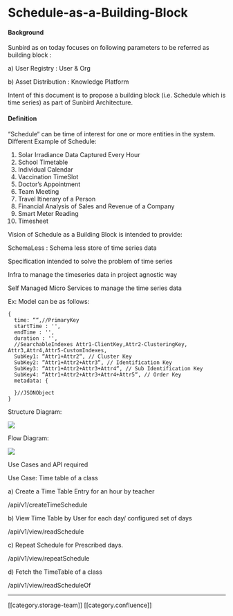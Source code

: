 # Schedule-as-a-Building-Block

#### Background

Sunbird as on today focuses on following parameters to be referred as building block :

a) User Registry : User & Org

b) Asset Distribution : Knowledge Platform

Intent of this document is to propose a building block (i.e. Schedule which is time series) as part of Sunbird Architecture.

#### Definition

“Schedule“ can be time of interest for one or more entities in the system. Different Example of Schedule:

1. Solar Irradiance Data Captured Every Hour
2. School Timetable
3. Individual Calendar
4. Vaccination TimeSlot
5. Doctor’s Appointment
6. Team Meeting
7. Travel Itinerary of a Person
8. Financial Analysis of Sales and Revenue of a Company
9. Smart Meter Reading
10. Timesheet

Vision of Schedule as a Building Block is intended to provide:

SchemaLess : Schema less store of time series data

Specification intended to solve the problem of time series

Infra to manage the timeseries data in project agnostic way

Self Managed Micro Services to manage the time series data

Ex: Model can be as follows:

```actionscript3
{
  time: ““,//PrimaryKey
  startTime : '',
  endTime : '',
  duration : '',
  //SearchableIndexes Attr1-ClientKey,Attr2-ClusteringKey, Attr3,Attr4,Attr5-CustomIndexes,
  SubKey1: “Attr1+Attr2“, // Cluster Key
  SubKey2: “Attr1+Attr2+Attr3“, // Identification Key 
  SubKey3: “Attr1+Attr2+Attr3+Attr4“, // Sub Identification Key
  SubKey4: “Attr1+Attr2+Attr3+Attr4+Attr5“, // Order Key
  metadata: {
    
  }//JSONObject
} 
```

Structure Diagram:

![](../../../../../../../Consumption/consump-ed-td-des/images/images/storage/Untitled%20Diagram.drawio.png)

Flow Diagram:

![](../../../../../../../Consumption/consump-ed-td-des/images/images/storage/Untitled%20Diagram.drawio1.drawio.png)

Use Cases and API required

Use Case: Time table of a class

a) Create a Time Table Entry for an hour by teacher

/api/v1/createTimeSchedule

b) View Time Table by User for each day/ configured set of days

/api/v1/view/readSchedule

c) Repeat Schedule for Prescribed days.

/api/v1/view/repeatSchedule

d) Fetch the TimeTable of a class

/api/v1/view/readScheduleOf

***

\[\[category.storage-team]] \[\[category.confluence]]
